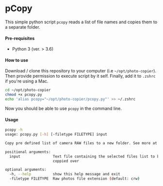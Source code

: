 pCopy
=====

This simple python script `pcopy` reads a list of file names and copies them to a separate folder. 

#### Pre-requisites 
 - Python 3 (ver. > 3.6)

#### How to use

Download / clone this repository to your computer (i.e `~/opt/photo-copier`). Then provide permission to execute script by it self. Finally, add it to `.zshrc` if you're using a Mac. 

```bash
cd ~/opt/photo-copier
chmod +x pcopy.py
echo 'alias pcopy="~/opt/photo-copier/pcopy.py"' >> ~/.zshrc
```

Now you should be able to use `pcopy` in the command line. 

#### Usage

```bash
pcopy -h                                           
usage: pcopy.py [-h] [-filetype FILETYPE] input

Copy pre defined list of camera RAW files to a new folder. See more at <https://github.com/madhurangar/photo-copier>

positional arguments:
  input               Text file containing the selected files list to be
                      coppied over

optional arguments:
  -h, --help          show this help message and exit
  -filetype FILETYPE  Raw photos file extension (default: crw)
```
